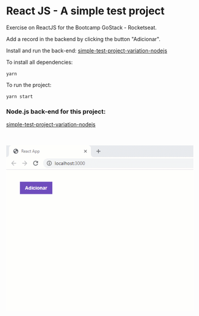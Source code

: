 # React JS - A simple test project 

Exercise on ReactJS for the Bootcamp GoStack - Rocketseat.

Add a record in the backend by clicking the button "Adicionar".

Install and run the back-end:
[simple-test-project-variation-nodejs](https://github.com/rlovatto/simple-test-project-variation-nodejs)


To install all dependencies:

```
yarn
```

To run the project:

```
yarn start
```

### Node.js back-end for this project:

[simple-test-project-variation-nodejs](https://github.com/rlovatto/simple-test-project-variation-nodejs)


<br/><br/>
![](add_repository.gif)



